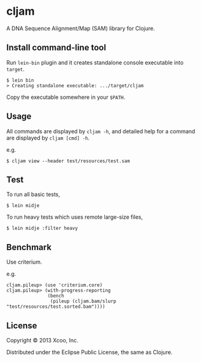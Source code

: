 # cljam

A DNA Sequence Alignment/Map (SAM) library for Clojure.

## Install command-line tool

Run `lein-bin` plugin and it creates standalone console executable into `target`.

    $ lein bin
    > Creating standalone executable: .../target/cljam

Copy the executable somewhere in your `$PATH`.

## Usage

All commands are displayed by `cljam -h`, and detailed help for a command are displayed by `cljam [cmd] -h`.

e.g.

    $ cljam view --header test/resources/test.sam

## Test

To run all basic tests,

    $ lein midje

To run heavy tests which uses remote large-size files,

    $ lein midje :filter heavy

## Benchmark

Use criterium.

e.g.

    cljam.pileup> (use 'criterium.core)
    cljam.pileup> (with-progress-reporting
                   (bench
                    (pileup (cljam.bam/slurp "test/resources/test.sorted.bam"))))

## License

Copyright © 2013 Xcoo, Inc.

Distributed under the Eclipse Public License, the same as Clojure.
